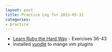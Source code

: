 ```yaml
---
layout: post
title: Practice Log for 2013-05-31
categories: 
- practice
---
```


* [Learn Ruby the Hard Way](http://ruby.learncodethehardway.org/book) - Exercises 36-43
* Installed [vundle](https://github.com/gmarik/vundle) to mange vim plugins
